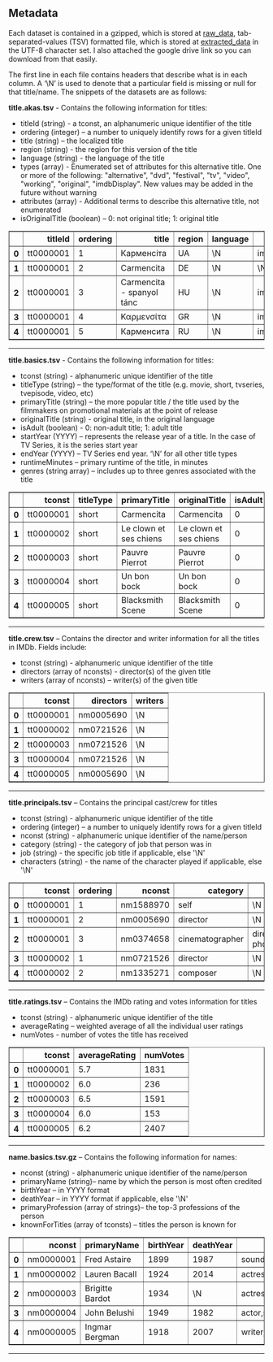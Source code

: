 ## Metadata

Each dataset is contained in a gzipped, which is stored at [raw_data](https://github.com/Andy-Pham-72/Top-Rentals-Cineplex/tree/master/Data%20Collecting/imdb%20dataset/raw_data), tab-separated-values (TSV) formatted file, which is stored at [extracted_data](https://github.com/Andy-Pham-72/Top-Rentals-Cineplex/tree/master/Data%20Collecting/imdb%20dataset/extracted_data) in the UTF-8 character set. I also attached the google drive link so you can download from that easily.

The first line in each file contains headers that describe what is in each column. A ‘\N’ is used to denote that a particular field is missing or null for that title/name. The snippets of the datasets are as follows:

**title.akas.tsv** - Contains the following information for titles:

* titleId (string) - a tconst, an alphanumeric unique identifier of the title
* ordering (integer) – a number to uniquely identify rows for a given titleId
* title (string) – the localized title
* region (string) - the region for this version of the title
* language (string) - the language of the title
* types (array) - Enumerated set of attributes for this alternative title. One or more of the following: "alternative", "dvd", "festival", "tv", "video", "working", "original", "imdbDisplay". New values may be added in the future without warning
* attributes (array) - Additional terms to describe this alternative title, not enumerated
* isOriginalTitle (boolean) – 0: not original title; 1: original title

<table border="1" class="dataframe">
  <thead>
    <tr style="text-align: right;">
      <th></th>
      <th>titleId</th>
      <th>ordering</th>
      <th>title</th>
      <th>region</th>
      <th>language</th>
      <th>types</th>
      <th>attributes</th>
      <th>isOriginalTitle</th>
    </tr>
  </thead>
  <tbody>
    <tr>
      <th>0</th>
      <td>tt0000001</td>
      <td>1</td>
      <td>Карменсіта</td>
      <td>UA</td>
      <td>\N</td>
      <td>imdbDisplay</td>
      <td>\N</td>
      <td>0</td>
    </tr>
    <tr>
      <th>1</th>
      <td>tt0000001</td>
      <td>2</td>
      <td>Carmencita</td>
      <td>DE</td>
      <td>\N</td>
      <td>\N</td>
      <td>literal title</td>
      <td>0</td>
    </tr>
    <tr>
      <th>2</th>
      <td>tt0000001</td>
      <td>3</td>
      <td>Carmencita - spanyol tánc</td>
      <td>HU</td>
      <td>\N</td>
      <td>imdbDisplay</td>
      <td>\N</td>
      <td>0</td>
    </tr>
    <tr>
      <th>3</th>
      <td>tt0000001</td>
      <td>4</td>
      <td>Καρμενσίτα</td>
      <td>GR</td>
      <td>\N</td>
      <td>imdbDisplay</td>
      <td>\N</td>
      <td>0</td>
    </tr>
    <tr>
      <th>4</th>
      <td>tt0000001</td>
      <td>5</td>
      <td>Карменсита</td>
      <td>RU</td>
      <td>\N</td>
      <td>imdbDisplay</td>
      <td>\N</td>
      <td>0</td>
    </tr>
  </tbody>
</table>
</div>

---------------------------------

**title.basics.tsv** - Contains the following information for titles:

* tconst (string) - alphanumeric unique identifier of the title
* titleType (string) – the type/format of the title (e.g. movie, short, tvseries, tvepisode, video, etc)
* primaryTitle (string) – the more popular title / the title used by the filmmakers on promotional materials at the point of release
* originalTitle (string) - original title, in the original language
* isAdult (boolean) - 0: non-adult title; 1: adult title
* startYear (YYYY) – represents the release year of a title. In the case of TV Series, it is the series start year
* endYear (YYYY) – TV Series end year. ‘\N’ for all other title types
* runtimeMinutes – primary runtime of the title, in minutes
* genres (string array) – includes up to three genres associated with the title


<table border="1" class="dataframe">
  <thead>
    <tr style="text-align: right;">
      <th></th>
      <th>tconst</th>
      <th>titleType</th>
      <th>primaryTitle</th>
      <th>originalTitle</th>
      <th>isAdult</th>
      <th>startYear</th>
      <th>endYear</th>
      <th>runtimeMinutes</th>
      <th>genres</th>
    </tr>
  </thead>
  <tbody>
    <tr>
      <th>0</th>
      <td>tt0000001</td>
      <td>short</td>
      <td>Carmencita</td>
      <td>Carmencita</td>
      <td>0</td>
      <td>1894</td>
      <td>\N</td>
      <td>1</td>
      <td>Documentary,Short</td>
    </tr>
    <tr>
      <th>1</th>
      <td>tt0000002</td>
      <td>short</td>
      <td>Le clown et ses chiens</td>
      <td>Le clown et ses chiens</td>
      <td>0</td>
      <td>1892</td>
      <td>\N</td>
      <td>5</td>
      <td>Animation,Short</td>
    </tr>
    <tr>
      <th>2</th>
      <td>tt0000003</td>
      <td>short</td>
      <td>Pauvre Pierrot</td>
      <td>Pauvre Pierrot</td>
      <td>0</td>
      <td>1892</td>
      <td>\N</td>
      <td>4</td>
      <td>Animation,Comedy,Romance</td>
    </tr>
    <tr>
      <th>3</th>
      <td>tt0000004</td>
      <td>short</td>
      <td>Un bon bock</td>
      <td>Un bon bock</td>
      <td>0</td>
      <td>1892</td>
      <td>\N</td>
      <td>12</td>
      <td>Animation,Short</td>
    </tr>
    <tr>
      <th>4</th>
      <td>tt0000005</td>
      <td>short</td>
      <td>Blacksmith Scene</td>
      <td>Blacksmith Scene</td>
      <td>0</td>
      <td>1893</td>
      <td>\N</td>
      <td>1</td>
      <td>Comedy,Short</td>
    </tr>
  </tbody>
</table>
</div>

---------------------------------

**title.crew.tsv** – Contains the director and writer information for all the titles in IMDb. Fields include:

* tconst (string) - alphanumeric unique identifier of the title
* directors (array of nconsts) - director(s) of the given title
* writers (array of nconsts) – writer(s) of the given title


<table border="1" class="dataframe">
  <thead>
    <tr style="text-align: right;">
      <th></th>
      <th>tconst</th>
      <th>directors</th>
      <th>writers</th>
    </tr>
  </thead>
  <tbody>
    <tr>
      <th>0</th>
      <td>tt0000001</td>
      <td>nm0005690</td>
      <td>\N</td>
    </tr>
    <tr>
      <th>1</th>
      <td>tt0000002</td>
      <td>nm0721526</td>
      <td>\N</td>
    </tr>
    <tr>
      <th>2</th>
      <td>tt0000003</td>
      <td>nm0721526</td>
      <td>\N</td>
    </tr>
    <tr>
      <th>3</th>
      <td>tt0000004</td>
      <td>nm0721526</td>
      <td>\N</td>
    </tr>
    <tr>
      <th>4</th>
      <td>tt0000005</td>
      <td>nm0005690</td>
      <td>\N</td>
    </tr>
  </tbody>
</table>
</div>

---------------------------------

**title.principals.tsv** – Contains the principal cast/crew for titles

* tconst (string) - alphanumeric unique identifier of the title
* ordering (integer) – a number to uniquely identify rows for a given titleId
* nconst (string) - alphanumeric unique identifier of the name/person
* category (string) - the category of job that person was in
* job (string) - the specific job title if applicable, else '\N'
* characters (string) - the name of the character played if applicable, else '\N'

<table border="1" class="dataframe">
  <thead>
    <tr style="text-align: right;">
      <th></th>
      <th>tconst</th>
      <th>ordering</th>
      <th>nconst</th>
      <th>category</th>
      <th>job</th>
      <th>characters</th>
    </tr>
  </thead>
  <tbody>
    <tr>
      <th>0</th>
      <td>tt0000001</td>
      <td>1</td>
      <td>nm1588970</td>
      <td>self</td>
      <td>\N</td>
      <td>["Self"]</td>
    </tr>
    <tr>
      <th>1</th>
      <td>tt0000001</td>
      <td>2</td>
      <td>nm0005690</td>
      <td>director</td>
      <td>\N</td>
      <td>\N</td>
    </tr>
    <tr>
      <th>2</th>
      <td>tt0000001</td>
      <td>3</td>
      <td>nm0374658</td>
      <td>cinematographer</td>
      <td>director of photography</td>
      <td>\N</td>
    </tr>
    <tr>
      <th>3</th>
      <td>tt0000002</td>
      <td>1</td>
      <td>nm0721526</td>
      <td>director</td>
      <td>\N</td>
      <td>\N</td>
    </tr>
    <tr>
      <th>4</th>
      <td>tt0000002</td>
      <td>2</td>
      <td>nm1335271</td>
      <td>composer</td>
      <td>\N</td>
      <td>\N</td>
    </tr>
  </tbody>
</table>
</div>

---------------------------------

**title.ratings.tsv** – Contains the IMDb rating and votes information for titles

* tconst (string) - alphanumeric unique identifier of the title
* averageRating – weighted average of all the individual user ratings
* numVotes - number of votes the title has received


<table border="1" class="dataframe">
  <thead>
    <tr style="text-align: right;">
      <th></th>
      <th>tconst</th>
      <th>averageRating</th>
      <th>numVotes</th>
    </tr>
  </thead>
  <tbody>
    <tr>
      <th>0</th>
      <td>tt0000001</td>
      <td>5.7</td>
      <td>1831</td>
    </tr>
    <tr>
      <th>1</th>
      <td>tt0000002</td>
      <td>6.0</td>
      <td>236</td>
    </tr>
    <tr>
      <th>2</th>
      <td>tt0000003</td>
      <td>6.5</td>
      <td>1591</td>
    </tr>
    <tr>
      <th>3</th>
      <td>tt0000004</td>
      <td>6.0</td>
      <td>153</td>
    </tr>
    <tr>
      <th>4</th>
      <td>tt0000005</td>
      <td>6.2</td>
      <td>2407</td>
    </tr>
  </tbody>
</table>
</div>

---------------------------------

**name.basics.tsv.gz** – Contains the following information for names:

* nconst (string) - alphanumeric unique identifier of the name/person
* primaryName (string)– name by which the person is most often credited
* birthYear – in YYYY format
* deathYear – in YYYY format if applicable, else '\N'
* primaryProfession (array of strings)– the top-3 professions of the person
* knownForTitles (array of tconsts) – titles the person is known for


<table border="1" class="dataframe">
  <thead>
    <tr style="text-align: right;">
      <th></th>
      <th>nconst</th>
      <th>primaryName</th>
      <th>birthYear</th>
      <th>deathYear</th>
      <th>primaryProfession</th>
      <th>knownForTitles</th>
    </tr>
  </thead>
  <tbody>
    <tr>
      <th>0</th>
      <td>nm0000001</td>
      <td>Fred Astaire</td>
      <td>1899</td>
      <td>1987</td>
      <td>soundtrack,actor,miscellaneous</td>
      <td>tt0072308,tt0050419,tt0053137,tt0031983</td>
    </tr>
    <tr>
      <th>1</th>
      <td>nm0000002</td>
      <td>Lauren Bacall</td>
      <td>1924</td>
      <td>2014</td>
      <td>actress,soundtrack</td>
      <td>tt0071877,tt0117057,tt0037382,tt0038355</td>
    </tr>
    <tr>
      <th>2</th>
      <td>nm0000003</td>
      <td>Brigitte Bardot</td>
      <td>1934</td>
      <td>\N</td>
      <td>actress,soundtrack,music_department</td>
      <td>tt0054452,tt0056404,tt0057345,tt0049189</td>
    </tr>
    <tr>
      <th>3</th>
      <td>nm0000004</td>
      <td>John Belushi</td>
      <td>1949</td>
      <td>1982</td>
      <td>actor,soundtrack,writer</td>
      <td>tt0077975,tt0072562,tt0078723,tt0080455</td>
    </tr>
    <tr>
      <th>4</th>
      <td>nm0000005</td>
      <td>Ingmar Bergman</td>
      <td>1918</td>
      <td>2007</td>
      <td>writer,director,actor</td>
      <td>tt0050976,tt0083922,tt0060827,tt0050986</td>
    </tr>
  </tbody>
</table>
</div>

---------------------------------

